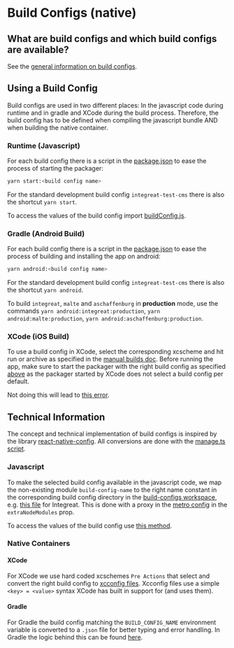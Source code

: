 # Build Configs (native)

## What are build configs and which build configs are available?

See the [general information on build configs](../../build-configs/README.md).

## Using a Build Config

Build configs are used in two different places: In the javascript code during runtime and in gradle and XCode during the build process.
Therefore, the build config has to be defined when compiling the javascript bundle AND when building the native container.

### Runtime (Javascript)

For each build config there is a script in the [package.json](../package.json) to ease the process of starting the packager:

```bash
yarn start:<build config name>
```

For the standard development build config `integreat-test-cms` there is also the shortcut `yarn start`.

To access the values of the build config import [buildConfig.js](../src/constants/buildConfig.ts).

### Gradle (Android Build)

For each build config there is a script in the [package.json](../package.json) to ease the process of building and installing the app on android:

```bash
yarn android:<build config name>
```

For the standard development build config `integreat-test-cms` there is also the shortcut `yarn android`.

To build `integreat`, `malte` and `aschaffenburg` in **production** mode, use the commands `yarn android:integreat:production`, `yarn android:malte:production`, `yarn android:aschaffenburg:production`.

### XCode (iOS Build)

To use a build config in XCode, select the corresponding xcscheme and hit run or archive as specified in the [manual builds doc](manual-builds.md#ios).
Before running the app, make sure to start the packager with the right build config as specified [above](#runtime-javascript)
as the packager started by XCode does not select a build config per default.

Not doing this will lead to [this error](troubleshooting.md#no-build_config_name-supplied).

## Technical Information

The concept and technical implementation of build configs is inspired by the library [react-native-config](https://github.com/luggit/react-native-config).
All conversions are done with the [manage.ts script](../../build-configs/tools/manage.ts).

### Javascript

To make the selected build config available in the javascript code, we map the non-existing module `build-config-name`
to the right name constant in the corresponding build config directory in the [build-configs workspace](../../build-configs),
e.g. [this file](../../build-configs/integreat/build-config-name/index.ts) for Integreat.
This is done with a proxy in the [metro config](../metro.config.js) in the `extraNodeModules` prop.

To access the values of the build config use [this method](../src/constants/buildConfig.ts).

### Native Containers

#### XCode

For XCode we use hard coded xcschemes `Pre Actions` that select and convert the right build config to [xcconfig files](https://nshipster.com/xcconfig/).
Xcconfig files use a simple `<key> = <value>` syntax XCode has built in support for (and uses them).

#### Gradle

For Gradle the build config matching the `BUILD_CONFIG_NAME` environment variable is converted to a `.json` file for better typing and error handling.
In Gradle the logic behind this can be found [here](../android/app/buildConfigs.gradle).
